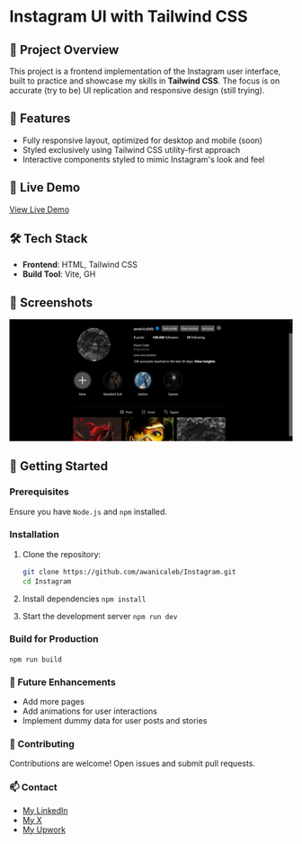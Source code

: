 # Instagram UI with Tailwind CSS

<!-- ![Instagram UI Screenshot](link-to-your-screenshot) -->

## 📌 Project Overview
This project is a frontend implementation of the Instagram user interface, built to practice and showcase my skills in **Tailwind CSS**. The focus is on accurate (try to be) UI replication and responsive design (still trying).

## 🚀 Features
- Fully responsive layout, optimized for desktop and mobile (soon)
- Styled exclusively using Tailwind CSS utility-first approach
- Interactive components styled to mimic Instagram's look and feel

## 🌟 Live Demo
[View Live Demo](https://awanicaleb.github.io/Instagram/public/)

## 🛠️ Tech Stack
- **Frontend**: HTML, Tailwind CSS
- **Build Tool**: Vite, GH

## 📸 Screenshots
![Profile Screenshot](./public/img/screenshots/profile-page.png)

## 📄 Getting Started
### Prerequisites
Ensure you have `Node.js` and `npm` installed.

### Installation
1. Clone the repository:
   ```bash
   git clone https://github.com/awanicaleb/Instagram.git
   cd Instagram

2. Install dependencies
    ``` npm install ```

3. Start the development server
    ``` npm run dev ```

### Build for Production
``` npm run build ```

### 📝 Future Enhancements
* Add more pages
* Add animations for user interactions
* Implement dummy data for user posts and stories

### 🤝 Contributing
Contributions are welcome! Open issues and submit pull requests.

### 📫 Contact
* [My LinkedIn](https://www.linkedin.com/in/torishetosan-awani-a7134b297/)
* [My X](https://x.com/AwaniCaleb)
* [My Upwork](https://www.upwork.com/freelancers/~0197f9104ec6726b67)
